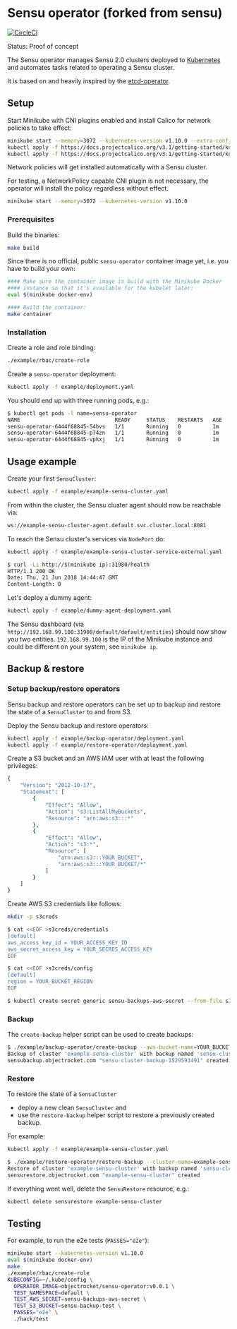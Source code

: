 # Sensu operator (forked from sensu)

[![CircleCI](https://circleci.com/gh/objectrocket/sensu-operator.svg?style=svg)](https://circleci.com/gh/objectrocket/sensu-operator)

Status: Proof of concept

The Sensu operator manages Sensu 2.0 clusters deployed to [Kubernetes][k8s-home] and automates tasks related to operating a Sensu cluster.

It is based on and heavily inspired by the [etcd-operator](https://github.com/coreos/etcd-operator).

## Setup

Start Minikube with CNI plugins enabled and install Calico for network policies to take effect:

```bash
minikube start --memory=3072 --kubernetes-version v1.10.0 --extra-config=controller-manager.cluster-cidr=192.168.0.0/16 --extra-config=controller-manager.allocate-node-cidrs=true --network-plugin=cni --extra-config=kubelet.network-plugin=cni
kubectl apply -f https://docs.projectcalico.org/v3.1/getting-started/kubernetes/installation/hosted/rbac-kdd.yaml
kubectl apply -f https://docs.projectcalico.org/v3.1/getting-started/kubernetes/installation/hosted/kubernetes-datastore/calico-networking/1.7/calico.yaml
```

Network policies will get installed automatically with a Sensu cluster.

For testing, a NetworkPolicy capable CNI plugin is not necessary, the operator will install the policy regardless without effect.

```bash
minikube start --memory=3072 --kubernetes-version v1.10.0
```

### Prerequisites

Build the binaries:

```bash
make build
```

Since there is no official, public `sensu-operator` container image
yet, i.e. you have to build your own:

```bash
#### Make sure the container image is build with the Minikube Docker
#### instance so that it's available for the kubelet later:
eval $(minikube docker-env)

#### Build the container:
make container
```

### Installation

Create a role and role binding:

```bash
./example/rbac/create-role
```

Create a `sensu-operator` deployment:

```bash
kubectl apply -f example/deployment.yaml
```

You should end up with three running pods, e.g.:

```bash
$ kubectl get pods -l name=sensu-operator
NAME                              READY     STATUS    RESTARTS   AGE
sensu-operator-6444f68845-54bvs   1/1       Running   0          1m
sensu-operator-6444f68845-p74zn   1/1       Running   0          1m
sensu-operator-6444f68845-vpkxj   1/1       Running   0          1m
```

## Usage example

Create your first `SensuCluster`:

```bash
kubectl apply -f example/example-sensu-cluster.yaml
```

From within the cluster, the Sensu cluster agent should now be reachable
via:

```bash
ws://example-sensu-cluster-agent.default.svc.cluster.local:8081
```

To reach the Sensu cluster's services via `NodePort` do:

```bash
kubectl apply -f example/example-sensu-cluster-service-external.yaml

$ curl -Li http://$(minikube ip):31980/health
HTTP/1.1 200 OK
Date: Thu, 21 Jun 2018 14:44:47 GMT
Content-Length: 0
```

Let's deploy a dummy agent:

```bash
kubectl apply -f example/dummy-agent-deployment.yaml
```

The Sensu dashboard (via `http://192.168.99.100:31900/default/default/entities`)
should now show you two entities. `192.168.99.100` is the IP of the
Minikube instance and could be different on your system, see
`minikube ip`.

## Backup & restore

### Setup backup/restore operators

Sensu backup and restore operators can be set up to backup and
restore the state of a `SensuCluster` to and from S3.

Deploy the Sensu backup and restore operators:

```bash
kubectl apply -f example/backup-operator/deployment.yaml
kubectl apply -f example/restore-operator/deployment.yaml
```

Create a S3 bucket and an AWS IAM user with at least the following privileges:

```bash
{
    "Version": "2012-10-17",
    "Statement": [
        {
            "Effect": "Allow",
            "Action": "s3:ListAllMyBuckets",
            "Resource": "arn:aws:s3:::*"
        },
        {
            "Effect": "Allow",
            "Action": "s3:*",
            "Resource": [
                "arn:aws:s3:::YOUR_BUCKET",
                "arn:aws:s3:::YOUR_BUCKET/*"
            ]
        }
    ]
}
```

Create AWS S3 credentials like follows:

```bash
mkdir -p s3creds

$ cat <<EOF >s3creds/credentials
[default]
aws_access_key_id = YOUR_ACCESS_KEY_ID
aws_secret_access_key = YOUR_SECRES_ACCESS_KEY
EOF

$ cat <<EOF >s3creds/config
[default]
region = YOUR_BUCKET_REGION
EOF

$ kubectl create secret generic sensu-backups-aws-secret --from-file s3creds/credentials --from-file s3creds/config
```

### Backup

The `create-backup` helper script can be used to create backups:

```bash
$ ./example/backup-operator/create-backup --aws-bucket-name=YOUR_BUCKET --backup-name=sensu-cluster-backup-$(date +%s)
Backup of cluster 'example-sensu-cluster' with backup named 'sensu-cluster-backup-1529593491'
sensubackup.objectrocket.com "sensu-cluster-backup-1529593491" created
```

### Restore

To restore the state of a `SensuCluster`

* deploy a new clean `SensuCluster` and
* use the `restore-backup` helper script to restore a previously
  created backup.

For example:

```bash
kubectl apply -f example/example-sensu-cluster.yaml

$ ./example/restore-operator/restore-backup --cluster-name=example-sensu-cluster --aws-bucket-name=YOUR_BUCKET --backup-name=sensu-cluster-backup-1529593491
Restore of cluster 'example-sensu-cluster' with backup named 'sensu-cluster-backup-1529593491'
sensurestore.objectrocket.com "example-sensu-cluster" created
```

If everything went well, delete the `SensuRestore` resource, e.g.:

```bash
kubectl delete sensurestore example-sensu-cluster
```

## Testing

For example, to run the e2e tests (`PASSES="e2e"`):

```bash
minikube start --kubernetes-version v1.10.0
eval $(minikube docker-env)
make
./example/rbac/create-role
KUBECONFIG=~/.kube/config \
  OPERATOR_IMAGE=objectrocket/sensu-operator:v0.0.1 \
  TEST_NAMESPACE=default \
  TEST_AWS_SECRET=sensu-backups-aws-secret \
  TEST_S3_BUCKET=sensu-backup-test \
  PASSES="e2e" \
  ./hack/test
```

[k8s-home]: http://kubernetes.io
